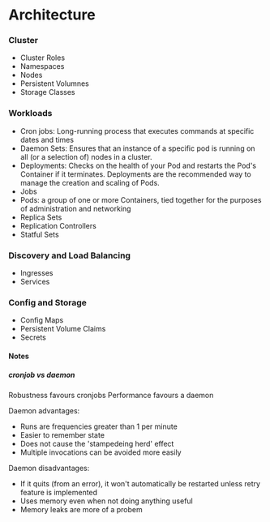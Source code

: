 # Architecture

### Cluster
- Cluster Roles
- Namespaces
- Nodes
- Persistent Volumnes
- Storage Classes

### Workloads
- Cron jobs: Long-running process that executes commands at specific dates and times
- Daemon Sets: Ensures that an instance of a specific pod is running on all (or a selection of) nodes in a cluster.
- Deployments: Checks on the health of your Pod and restarts the Pod's Container if it terminates. Deployments are the recommended way to manage the creation and scaling of Pods.
- Jobs
- Pods: a group of one or more Containers, tied together for the purposes of administration and networking
- Replica Sets
- Replication Controllers
- Statful Sets

### Discovery and Load Balancing
- Ingresses
- Services
### Config and Storage
- Config Maps
- Persistent Volume Claims
- Secrets



#### Notes

##### cronjob vs daemon

Robustness favours cronjobs
Performance favours a daemon

Daemon advantages:
- Runs are frequencies greater than 1 per minute
- Easier to remember state
- Does not cause the 'stampedeing herd' effect
- Multiple invocations can be avoided more easily

Daemon disadvantages:
- If it quits (from an error), it won't automatically be restarted unless retry feature is implemented
- Uses memory even when not doing anything useful
- Memory leaks are more of a probem 



